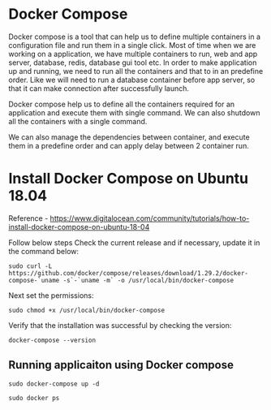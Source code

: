 # Docker Compose

Docker compose is a tool that can help us to define multiple containers in a configuration file and run them in a single click. Most of time when we are working on a application, we have multiple containers to run, web and app server, database, redis, database gui tool etc. In order to make application up and running, we need to run all the containers and that to in an predefine order. Like we will need to run a database container before app server, so that it can make connection after successfully launch.

Docker compose help us to define all the containers required for an application and execute them with single command. We can also shutdown all the containers with a single command. 

We can also manage the dependencies between container, and execute them in a predefine order and can apply delay between 2 container run.

# Install Docker Compose on Ubuntu 18.04

Reference  - https://www.digitalocean.com/community/tutorials/how-to-install-docker-compose-on-ubuntu-18-04

Follow below steps 
Check the current release and if necessary, update it in the command below:
```
sudo curl -L https://github.com/docker/compose/releases/download/1.29.2/docker-compose-`uname -s`-`uname -m` -o /usr/local/bin/docker-compose
```
Next set the permissions:
```
sudo chmod +x /usr/local/bin/docker-compose
```

Verify that the installation was successful by checking the version:
```
docker-compose --version
```

## Running applicaiton using Docker compose

```
sudo docker-compose up -d

sudo docker ps
```


